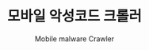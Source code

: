 ---
title: 모바일 악성코드 크롤러
subtitle: Mobile malware Crawler
layout: default
modal-id: 1
img: Mobile.png
thumbnail: Mobile.png
researcher: 서성환
category: Project
description: 국내로 들어오는 스미싱 공격의 경우 피싱 사이트를 통해 유포되는 것이 대다수이다. 이를 이용하여 공격에 자주 사용되는 IP 대역을 선제적으로 탐지하여 유포되는 APK를 수집 및 분석하고, 민간 피해 감소 및 신규 동향 파악을 목표로 한다.

---